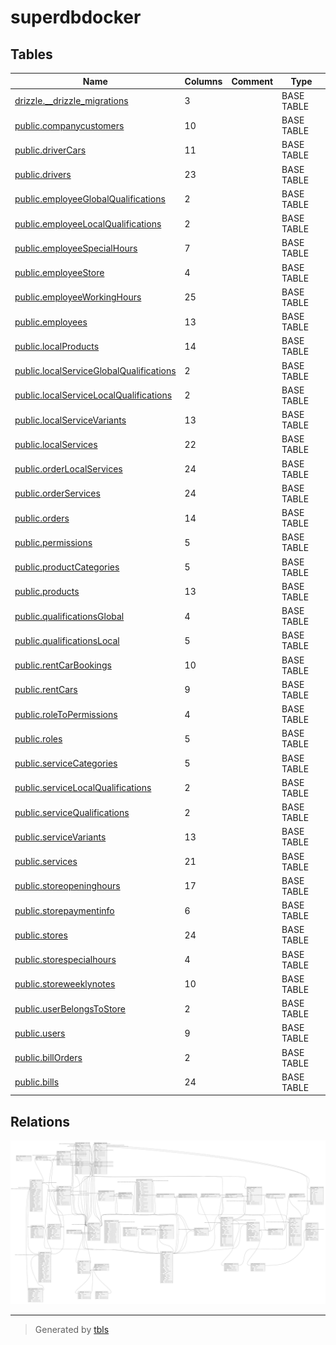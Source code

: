 # superdbdocker

## Tables

| Name | Columns | Comment | Type |
| ---- | ------- | ------- | ---- |
| [drizzle.__drizzle_migrations](drizzle.__drizzle_migrations.md) | 3 |  | BASE TABLE |
| [public.companycustomers](public.companycustomers.md) | 10 |  | BASE TABLE |
| [public.driverCars](public.driverCars.md) | 11 |  | BASE TABLE |
| [public.drivers](public.drivers.md) | 23 |  | BASE TABLE |
| [public.employeeGlobalQualifications](public.employeeGlobalQualifications.md) | 2 |  | BASE TABLE |
| [public.employeeLocalQualifications](public.employeeLocalQualifications.md) | 2 |  | BASE TABLE |
| [public.employeeSpecialHours](public.employeeSpecialHours.md) | 7 |  | BASE TABLE |
| [public.employeeStore](public.employeeStore.md) | 4 |  | BASE TABLE |
| [public.employeeWorkingHours](public.employeeWorkingHours.md) | 25 |  | BASE TABLE |
| [public.employees](public.employees.md) | 13 |  | BASE TABLE |
| [public.localProducts](public.localProducts.md) | 14 |  | BASE TABLE |
| [public.localServiceGlobalQualifications](public.localServiceGlobalQualifications.md) | 2 |  | BASE TABLE |
| [public.localServiceLocalQualifications](public.localServiceLocalQualifications.md) | 2 |  | BASE TABLE |
| [public.localServiceVariants](public.localServiceVariants.md) | 13 |  | BASE TABLE |
| [public.localServices](public.localServices.md) | 22 |  | BASE TABLE |
| [public.orderLocalServices](public.orderLocalServices.md) | 24 |  | BASE TABLE |
| [public.orderServices](public.orderServices.md) | 24 |  | BASE TABLE |
| [public.orders](public.orders.md) | 14 |  | BASE TABLE |
| [public.permissions](public.permissions.md) | 5 |  | BASE TABLE |
| [public.productCategories](public.productCategories.md) | 5 |  | BASE TABLE |
| [public.products](public.products.md) | 13 |  | BASE TABLE |
| [public.qualificationsGlobal](public.qualificationsGlobal.md) | 4 |  | BASE TABLE |
| [public.qualificationsLocal](public.qualificationsLocal.md) | 5 |  | BASE TABLE |
| [public.rentCarBookings](public.rentCarBookings.md) | 10 |  | BASE TABLE |
| [public.rentCars](public.rentCars.md) | 9 |  | BASE TABLE |
| [public.roleToPermissions](public.roleToPermissions.md) | 4 |  | BASE TABLE |
| [public.roles](public.roles.md) | 5 |  | BASE TABLE |
| [public.serviceCategories](public.serviceCategories.md) | 5 |  | BASE TABLE |
| [public.serviceLocalQualifications](public.serviceLocalQualifications.md) | 2 |  | BASE TABLE |
| [public.serviceQualifications](public.serviceQualifications.md) | 2 |  | BASE TABLE |
| [public.serviceVariants](public.serviceVariants.md) | 13 |  | BASE TABLE |
| [public.services](public.services.md) | 21 |  | BASE TABLE |
| [public.storeopeninghours](public.storeopeninghours.md) | 17 |  | BASE TABLE |
| [public.storepaymentinfo](public.storepaymentinfo.md) | 6 |  | BASE TABLE |
| [public.stores](public.stores.md) | 24 |  | BASE TABLE |
| [public.storespecialhours](public.storespecialhours.md) | 4 |  | BASE TABLE |
| [public.storeweeklynotes](public.storeweeklynotes.md) | 10 |  | BASE TABLE |
| [public.userBelongsToStore](public.userBelongsToStore.md) | 2 |  | BASE TABLE |
| [public.users](public.users.md) | 9 |  | BASE TABLE |
| [public.billOrders](public.billOrders.md) | 2 |  | BASE TABLE |
| [public.bills](public.bills.md) | 24 |  | BASE TABLE |

## Relations

![er](schema.svg)

---

> Generated by [tbls](https://github.com/k1LoW/tbls)
